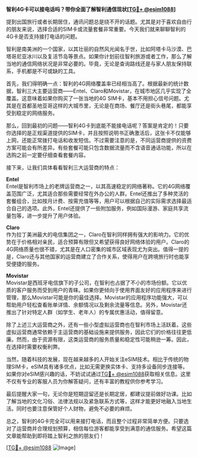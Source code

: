 **智利4G卡可以接电话吗？带你全面了解智利通信现状[[TG💪+ @esim1088](https://t.me/s/esim1088)]**

提到出国旅行或者长期居住，通讯问题总是绕不开的话题。尤其是对于喜欢自由行的朋友来说，选择合适的SIM卡或流量套餐非常重要。今天我们就来聊聊智利的4G卡是否支持接打电话的问题。

智利是南美洲的一个国家，以其壮丽的自然风光闻名于世，比如阿塔卡马沙漠、巴塔哥尼亚冰川以及复活节岛等景点。如果你计划前往智利旅游或者工作，那么了解当地的通信网络状况是非常必要的。毕竟，无论是查询路线还是与家人朋友保持联系，手机都是不可或缺的工具。

首先，我们得明确一点：智利的4G网络覆盖率已经相当高了。根据最新的统计数据，智利三大主要运营商——Entel、Claro和Movistar，在城市地区几乎实现了全覆盖。这意味着如果你购买了一张当地的4G SIM卡，基本不用担心信号问题。尤其是在首都圣地亚哥这样的大城市里，无论是在商场、餐厅还是街头巷尾，都能享受到稳定的网络服务。

那么，回到最初的问题——智利4G卡到底能不能接电话呢？答案是肯定的！只要你选择的是正规渠道提供的SIM卡，并且按照说明书正确激活后，这张卡不仅能够上网，还能正常拨打电话和收发短信。不过需要注意的是，不同运营商提供的资费方案可能会有所差异。有些套餐可能只包含数据流量而不含语音通话功能，所以在选购之前一定要仔细查看套餐内容。

接下来，让我们具体看看智利三大运营商的特点：

**Entel**  
Entel是智利市场上的老牌运营商之一，以其高速稳定的网络著称。它的4G网络覆盖范围广泛，尤其适合那些需要经常在外办公的人群。Entel还推出了多种灵活的套餐组合，比如按月计费、按需充值等等，用户可以根据自己的实际需求选择最适合自己的选项。此外，Entel还提供了一些附加服务，例如国际漫游、家庭共享流量包等，进一步提升了用户体验。

**Claro**  
作为拉丁美洲最大的电信集团之一，Claro在智利同样拥有强大的影响力。它的优势在于价格相对亲民，适合预算有限但又希望获得良好网络体验的用户。Claro的4G网络质量也很不错，尤其是在人口密集的城市区域表现尤为突出。值得一提的是，Claro还与其他国家的运营商建立了合作关系，使得用户在跨境旅行时也能享受便捷的服务。

**Movistar**  
Movistar是西班牙电信旗下的子公司，在智利也占据了不小的市场份额。它以优质的客户服务而受到用户的青睐。如果你更倾向于使用界面友好的应用程序来进行管理，那么Movistar可能是你的最佳选择。Movistar的应用程序功能强大，可以帮助用户轻松查看账单详情、余额情况以及剩余流量等信息。另外，Movistar还推出了针对特定人群（如学生、老年人）的专属优惠活动，值得留意。

除了上述三大运营商之外，还有一些小型虚拟运营商也在智利市场上活跃着。这些虚拟运营商通常依赖于主运营商的基础设施来提供服务，因此它们的价格往往更低廉。然而，由于资源有限，这类运营商的服务质量和稳定性可能稍逊一筹。因此，在选择时需要权衡利弊。

当然，随着科技的发展，现在越来越多的人开始关注eSIM技术。相比于传统的物理SIM卡，eSIM具有诸多优点，比如无需更换实体卡、支持多设备同步连接等。如果你对eSIM感兴趣的话，不妨试试通过[TG💪+ @esim1088](https://t.me/s/esim1088)获取相关信息。这里不仅有专业的客服人员为你解答疑问，还有丰富的教程供你参考学习。

最后提醒大家一句，无论你是短期逗留还是长期定居，都建议提前做好功课。比如了解当地的文化习俗、法律法规以及紧急联系方式等，这样才能更好地融入当地生活。同时也要注意保管好个人财物，避免不必要的麻烦。

总之，智利的4G卡完全可以用来接打电话，而且整个过程非常简单方便。只要选对了运营商并合理规划预算，相信每位游客都能享受到满意的通信服务。希望这篇文章能帮助到即将踏上智利之旅的朋友们！

[[TG💪+ @esim1088](https://t.me/s/esim1088) ![Image](https://i.postimg.cc/4NQfJmqS/Snipaste-2025-05-13-00-14-12.png)]